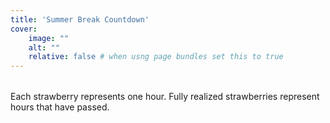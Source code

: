 ```yaml
---
title: 'Summer Break Countdown'
cover:
    image: ""
    alt: ""
    relative: false # when usng page bundles set this to true
---
```

<style>
.strawberry-container {
  display: grid;
  gap: 2px;
  justify-content: center;
  margin: 1rem 5rem;
}
</style>

<div id="countdown" style="font-size: 32px;"></div>
<div id="completion" style="font-size: 32px;"></div>
<div id="strawberry-grid" class="strawberry-container"></div>
<figcaption>Each strawberry represents one hour. Fully realized strawberries represent hours that have passed.</figcaption>

<script>
// Set the date we're counting down to
const countDownDate = new Date("Aug 22, 2025 17:00:00 EST").getTime();
const startDate = new Date("May 15, 2025 04:30:00 EST").getTime();
const totalDuration = countDownDate - startDate;

// Function to update percentage
const updatePercentage = () => {
  const now = new Date().getTime();
  const elapsed = now - startDate;
  const percentComplete = Math.min(100, Math.max(0, (elapsed / totalDuration) * 100));
  document.getElementById("completion").innerHTML = "and is " + 
    percentComplete.toFixed(5) + "% over.";
};

// Function to update countdown
const updateCountdown = () => {
  const now = new Date().getTime();
  const distance = countDownDate - now;
  
  // Time calculations
  const days = Math.floor(distance / (1000 * 60 * 60 * 24));
  const hours = Math.floor((distance % (1000 * 60 * 60 * 24)) / (1000 * 60 * 60));
  const minutes = Math.floor((distance % (1000 * 60 * 60)) / (1000 * 60));
  const seconds = Math.floor((distance % (1000 * 60)) / 1000);

  if (distance < 0) {
    clearInterval(countdownInterval);
    clearInterval(percentInterval);
    document.getElementById("countdown").innerHTML = "Summer break is over.";
    document.getElementById("completion").innerHTML = "";
  } else {
    document.getElementById("countdown").innerHTML = "Summer break ends in " + days + "d " + hours + "h "
    + minutes + "m " + seconds + "s";
  }
};

const totalHours = Math.floor(totalDuration / (3600000));

function updateGridLayout() {
  const container = document.getElementById('strawberry-grid');
  const strawberrySize = 12; // 10px image + 2px gap
  const maxWidth = Math.min(window.innerWidth - 40, 1200); // 20px padding on each side
  const columns = Math.floor(maxWidth / strawberrySize);
  container.style.gridTemplateColumns = `repeat(${columns}, 10px)`;
}

function updateStrawberryGrid() {
  const now = new Date().getTime();
  const hoursPassed = Math.floor((now - startDate) / 3600000);
  let html = "";
  
  for (let i = 0; i < totalHours; i++) {
    if (i < hoursPassed) {
      html += `<img src="/countdown/strawberry.svg" width="10" style="opacity:1;" />`;
    } else {
      html += `<img src="/countdown/strawberry.svg" width="10" style="opacity:0.3;" />`;
    }
  }
  document.getElementById("strawberry-grid").innerHTML = html;
}

// Add resize listener
window.addEventListener('resize', updateGridLayout);

// Initialize values immediately
updatePercentage();
updateCountdown();
updateGridLayout();
updateStrawberryGrid();

// Set up intervals for updates
const percentInterval = setInterval(updatePercentage, 100);
const countdownInterval = setInterval(updateCountdown, 1000);
const gridInterval = setInterval(updateStrawberryGrid, 60000);
</script>